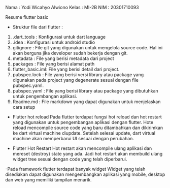 Nama    : Yodi Wicahyo Alwiono
Kelas   : MI-2B
NIM     : 20301710093

Resume flutter basic
- Struktur file dari flutter :
1. .dart_tools : Konfigurasi untuk dart language
2. .idea : Konfigurasi untuk android studio
3. gitignore : File git yang digunakan untuk mengelola source code. Hal ini akan berguna jika developer sudah bekerja dengan git.
4. metadata : File yang berisi metadata dari project
5. packages : File yang berisi alamat path
6. flutter_basic.iml: File yang berisi detail dari project.
7. pubspec.lock : File yang berisi versi library atau package yang digunakan pada project yang degenerate sesuai dengan file pubspec.yaml.
8. pubspec.yaml : File yang berisi library atau package yang dibutuhkan untuk pengembangan aplikasi.
9. Readme.md : File markdown yang dapat digunakan untuk menjelaskan cara setup 

- Flutter hot reload
Pada flutter terdapat fungsi hot reload dan hot restart yang digunakan untuk pengembangan aplikasi dengan flutter.
Hote reload mencompile source code yang baru ditambahkan dan dikirimkan ke dart virtual machine diupdate. Setelah selesai update, dart virtual machine akan memperbarui UI sesuai dengan perubahan.

- Flutter Hot Restart
Hot restart akan mencompile ulang aplikasi dan mereset (destroy) state yang ada. Jadi hot restart akan membuild ulang widget tree sesuai dengan code yang telah diperbarui.

-Pada framework flutter terdapat banyak widget 
Widget yang telah disediakan dapat digunakan mengembangkan aplikasi yang mobile, desktop dan web yang memiliki tampilan menarik.